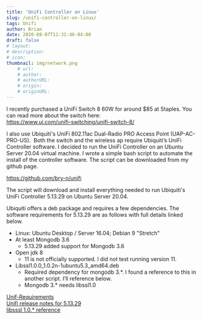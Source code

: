 ```yaml
---
title: 'UniFi Controller on Linux'
slug: /unifi-controller-on-linux/
tags: Unifi
author: Brian
date: 2020-08-07T11:31:46-04:00
draft: false
# layout: 
# description: 
# icon: 
thumbnail: img/network.png
    # url: 
    # author: 
    # authorURL: 
    # origin: 
    # originURL: 
---
```

I recently purchased a UniFi Switch 8 60W for around $85 at Staples. You can read more about the switch here:  
https://www.ui.com/unifi-switching/unifi-switch-8/

I also use Ubiquiti's UniFi 802.11ac Dual-Radio PRO Access Point (UAP-AC-PRO-US).  Both the switch and the wireless ap require Ubiquiti’s UniFi Controller software. I decided to run the UniFi Controller on an Ubuntu Server 20.04 virtual machine. I wrote a simple bash script to automate the install of the controller software. The script can be downloaded from my github page.

https://github.com/bry-n/unifi  

The script will download and install everything needed to run Ubiquiti's UniFi Controller 5.13.29 on Ubuntu Server 20.04.

Ubiquiti offers a deb package and requires a few dependencies. The software requirements for 5.13.29 are as follows with full details linked below.

  * Linux: Ubuntu Desktop / Server 16.04; Debian 9 "Stretch"
  * At least Mongodb 3.6
      * 5.13.29 added support for Mongodb 3.6
  * Open jdk 8
      * 11 is not officially supported. I did not test running version 11.
  * Libssl1.0.0_1.0.2n-1ubuntu5.3_amd64.deb
      * Required dependency for mongodb 3.*. I found a reference to this in another script. I’ll reference below. 
      * Mongodb 3.* needs libssl1.0

[Unif-Requirements](https://help.ui.com/hc/en-us/articles/360012192813#unifi-requirements)  
[Unifi release notes for 5.13.29](https://community.ui.com/releases/UniFi-Network-Controller-5-13-29/d7647910-77a2-4e61-bbfe-389206f2d6ad)  
[libsssl 1.0.* reference](https://gist.github.com/davecoutts/5ccb403c3d90fcf9c8c4b1ea7616948d)

